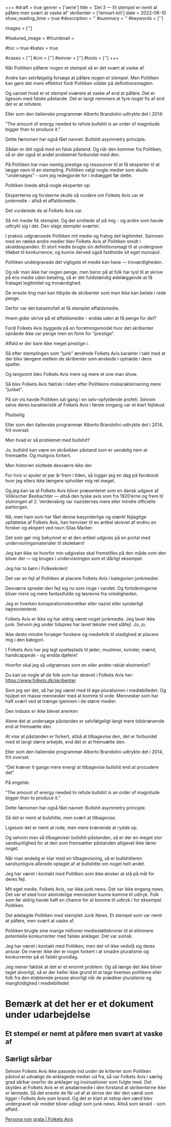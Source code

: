 +++
#draft = true
genrer = ['serie']
title = 'Del 3 — Et stempel er nemt at påføre men svært at vaske af'
skribenter = ['lennart-kiil']
date = 2022-06-10
show_reading_time = true
#description = ''
#summary = ''
#keywords = ['']

images = ['']

#featured_image =
#thumbnail =

#toc = true
#katex = true

#cases = ['']
#cm = ['']
#emner = ['']
#tools = ['']
+++


Når Politiken påfører nogen et stempel så er det svært at vaske af.

Andre kan selvfølgelig forsøge at påføre nogen et stempel. Men Politiken kan gøre det mere effektivt fordi Politiken sidder på definitionsmagten. 

Og uanset hvad er et stempel sværere at vaske af end at påføre. Det er ligesom med falske påstande. Det er langt nemmere at fyre noget fis af end det er at refutere.


Eller som den italienske programmør Alberto Brandolini udtrykte det i 2014:


“The amount of energy needed to refute bullshit is an order of magnitude bigger than to produce it.”

Dette fænomen har også fået navnet: Bullshit asymmetry principle.

Sådan er det også med en falsk påstand. Og når den kommer fra Politiken, så er der også et andet problemet forbundet med den.

På Politiken har man nemlig prestige og ressourcer til at få eksperter til at lægge navn til en stempling. Politiken valgt nogle medier som skulle "undersøges" - som jeg redegjorde for i indlægget før dette.

Politiken linede altså nogle eksperter op.

Eksperterne og forskerne skulle så vurdere om Folkets Avis var et junkmedie - altså et affaldsmedie.

Det vurderede de at Folkets Avis var.

Så mit medie fik stemplet. Og det smittede af på mig - og andre som havde udtrykt sig i det. Den slags stempler sværter.

I praksis udgrænsede Politiken mit medie og fratog det legitimitet. Sammen med en række andre medier blev Folkets Avis af Politiken smidt i skraldespanden. Et stort medie brugte sin definitionsmagt til at undergrave tilløbet til konkurrence, og kunne derved også fastholde sit eget monopol.

Politiken undergravede det vigtigste et medie kan have — troværdigheden.

Og når man ikke har nogen penge, men beror på at folk har lyst til at skrive på ens medie uden betaling, så er det fuldstændig ødelæggende at få frataget legitimitet og troværdighed.

De eneste ting man kan tilbyde de skribenter som man ikke kan betale i rede penge.

Derfor var det katastrofalt at få stemplet affaldsmedie. 

Hvem gider skrive på et affaldsmedie - endda uden at få penge for det?

Fordi Folkets Avis byggede på en forretningsmodel hvor det skribenter opnåede ikke var penge men en form for “prestige”.

Affald er der bare ikke meget prestige i.

Så efter stemplingen som “junk” ændrede Folkets Avis karakter i takt med at der blev længere mellem de skribenter som ønskede i optræde i dens spalter.

Og langsomt blev Folkets Avis mere og mere et one man show.

Så blev Folkets Avis faktisk i tiden efter Politikens miskarakterisering mere “junket”.

På sin vis havde Politiken sat gang i en selv-opfyldende profeti. Selvom selve deres karakteristik af Folkets Avis i første omgang var et klart fejlskud.

Pludselig

Eller som den italienske programmør Alberto Brandolini udtrykte det i 2014, frit oversat:

Men hvad er så problemet med bullshit?

Jo, bullshit kan være en skråsikker påstand som er uendelig nem at fremsætte. Og muligvis forkert.


Men historien sluttede desværre ikke der.

For hvis vi spoler et par år frem i tiden, så logger jeg en dag på facebook hvor jeg ellers ikke længere opholder mig ret meget.

Og jeg kan se at Folkets Avis bliver præsenteret som en dansk udgave af Völkischer Beobachter — altså den tyske avis som fra 1920’erne og frem til slutningen af 2. Verdenskrig var nazisternes mere eller mindre officielle partiorgan.

Nå, men ham som har fået denne besynderlige og stærkt fejlagtige opfattelse af Folkets Avis, han henviser til en artikel skrevet af endnu en forsker og ekspert ved navn Silas Marker.

Det som gør mig bekymret er at den artikel udgives på en portal med undervisningsmaterialer til skolebørn!

Jeg kan ikke se hvorfor min udgivelse skal fremstilles på den måde som den bliver der — og bruges i undervisningen som et dårligt eksempel.

Jeg har to børn i Folkeskolen!

Det var en fejl af Politiken at placere Folkets Avis i kategorien junkmedier.

Desværre spreder den fejl sig nu som ringe i vandet. Og fortolkningerne bliver mere og mere fantasifulde og løsrevne fra virkeligheden.

Jeg er hverken konspirationsteoretiker eller nazist eller synderligt højreorienteret.

Folkets Avis er ikke og har aldrig været noget junkmedie. Jeg laver ikke junk. Selvom jeg under tidspres har lavet tekster med slåfejl. Jo, jo.

Ikke desto mindre forsøger forskere og mediefolk til stadighed at placere mig i den kategori.

I Folkets Avis har jeg lagt spalteplads til jøder, muslimer, kvinder, mænd, handicappede - og endda djøfere!

Hvorfor skal jeg så udgrænses som en eller anden rabiat ekstremist?

Du kan se nogle af de folk som har skrevet i Folkets Avis her: https://www.folkets.dk/skribenter

Som jeg ser det, så har jeg været med til øge pluralismen i mediebilledet. Og hjulpet en masse mennesker med at komme til orde. Mennesker som har haft svært ved at trænge igennem i de større medier.

Den indsats er ikke blevet anerken


Alene det at undersøge påstanden er selvfølgeligt langt mere tidskrævende end at fremsætte den.

At vise at påstanden er forkert, altså at tilbagevise den, det er forbundet med et langt større arbejde, end det er at fremsætte den.

Eller som den italienske programmør Alberto Brandolini udtrykte det i 2014, frit oversat:

“Det kræver ti gange mere energi at tilbagevise bullshit end at procudere det”

På engelsk:

“The amount of energy needed to refute bullshit is an order of magnitude bigger than to produce it.”

Dette fænomen har også fået navnet: Bullshit asymmetry principle.

Så det er nemt at bulshitte, men svært at tilbagevise.

Ligesom det er nemt at rode, men mere krævende at rydde op.

Og selvom man så tilbageviser bullshit-påstanden, så er der en meget stor sandsynlighed for at den som fremsætter påstanden alligevel ikke lærer noget.

Når man endelig er klar med en tilbagevisning, så er bullshitteren sandsynligvis allerede optaget af at bullshitte om noget helt andet.



Jeg har været i kontakt med Politiken som ikke ønsker at stå på mål for deres fejl.



Mit eget medie, Folkets Avis, var ikke junk news. Det var ikke engang news. Det var et sted hvor almindelige mennesker kunne komme til udtryk. Folk som før aldrig havde haft en chance for at komme til udtryk i for eksempel Politiken.

Det ødelagde Politiken med stemplet Junk News. Et stempel som var nemt at påføre, men svært at vaske af.

Politiken brugte sine mange millioner mediestøttekroner til at eliminere potentielle konkurrenter med falske anklager. Det var svinsk.

Jeg har været i kontakt med Politiken, men det vil ikke vedstå sig deres ansvar. De mener ikke der er noget forkert i at smadre pluralisme og konkurrenter på et falskt grundlag.

Jeg mener faktisk at det er et enormt problem. Og så længe det ikke bliver taget alvorligt, så er der heller ikke grund til at tage hverken politikere eller folk fra den etablerede presse alvorligt når de prædiker pluralisme og mangfoldighed i mediebilledet 














# Bemærk at det her er et dokument under udarbejdelse

## Et stempel er nemt at påføre men svært at vaske af


## Særligt sårbar

Selvom Folkets Avis ikke passede ind under de kriterier som Politiken påstod at udvælge de anklagede medier ud fra, så var Folkets Avis i særlig grad sårbar overfor de anklager og insinuationer som fulgte med. Det skyldes at Folkets Avis er et amatørmedie i den forstand at skribenterne ikke er lønnede. Så det eneste de får ud af at skrive der der den værdi som ligger i Folkets Avis som brand. Og det er klart at netop den værd blev undergravet når mediet bliver udlagt som junk news. Altså som skrald - som affald.



[Persona non grata | Folkets Avis](https://www.folkets.dk/node/4550)



